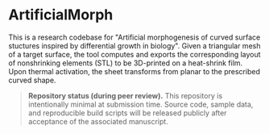 # ArtificialMorph

This is a research codebase for "Artificial morphogenesis of curved surface stuctures inspired by differential growth in biology".
Given a triangular mesh of a target surface, the tool computes and exports the corresponding layout of nonshrinking elements (STL) to be 3D-printed on a heat-shrink film. Upon thermal activation, the sheet transforms from planar to the prescribed curved shape.

> **Repository status (during peer review).**
> This repository is intentionally minimal at submission time. Source code, sample data, and reproducible build scripts will be released publicly after acceptance of the associated manuscript.
